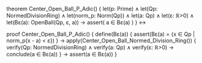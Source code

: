 theorem Center_Open_Ball_P_Adic() {
  let(p: Prime) ∧
  let(Qp: NormedDivisionRing) ∧
  let(norm_p: Norm(Qp)) ∧
  let(a: Qp) ∧
  let(ε: ℝ>0) ∧
  let(Bε(a): OpenBall(Qp, ε, a)) →
  assert(
    a ∈ Bε(a)
  )
} ↔

proof Center_Open_Ball_P_Adic() {
  define(Bε(a)) {
    assert(Bε(a) = {x ∈ Qp | norm_p(x - a) < ε})
  } →
  apply(Center_Open_Ball_Normed_Division_Ring()) {
    verify(Qp: NormedDivisionRing) ∧
    verify(a: Qp) ∧
    verify(ε: ℝ>0) →
    conclude(a ∈ Bε(a))
  } →
  assert(a ∈ Bε(a))
}